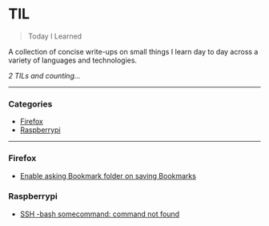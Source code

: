 # TIL

> Today I Learned

A collection of concise write-ups on small things I learn day to day across a
variety of languages and technologies. 

_2 TILs and counting..._

---

### Categories

* [Firefox](#firefox)
* [Raspberrypi](#raspberrypi)

---

### Firefox

- [Enable asking Bookmark folder on saving Bookmarks](firefox/enable-folder-selection-on-bookmark-save.md)

### Raspberrypi

- [SSH -bash somecommand: command not found](raspberrypi/ssh-command-not-found.md)



